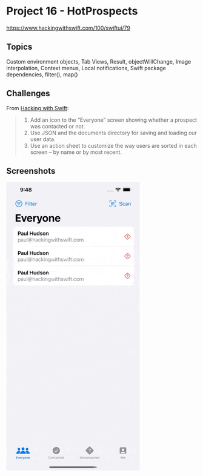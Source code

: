 # Project 16 - HotProspects

https://www.hackingwithswift.com/100/swiftui/79

## Topics

Custom environment objects, Tab Views, Result, objectWillChange, Image interpolation, Context menus, Local notifications, Swift package dependencies, filter(), map()

## Challenges

From [Hacking with Swift](https://www.hackingwithswift.com/books/ios-swiftui/hot-prospects-wrap-up):

>1. Add an icon to the “Everyone” screen showing whether a prospect was contacted or not.
>2. Use JSON and the documents directory for saving and loading our user data.
>3. Use an action sheet to customize the way users are sorted in each screen – by name or by most recent.

## Screenshots

![Screenshot](Screenshot/project16.gif)
